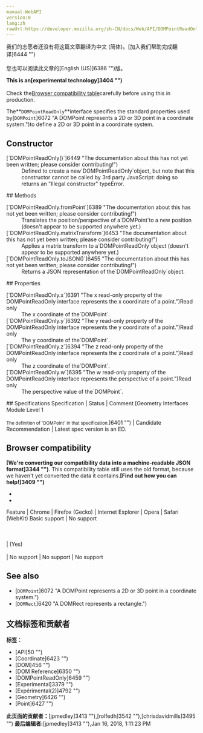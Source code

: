 ```yaml
---
manual:WebAPI
version:0
lang:zh
rawUrl:https://developer.mozilla.org/zh-CN/docs/Web/API/DOMPointReadOnly
---
```




<bdi>我们的志愿者还没有将这篇文章翻译为<bdi>中文 (简体)</bdi>。[加入我们帮助完成翻译]6444 "")<br></br>您也可以阅读此文章的[English (US)]6386 "")版。</bdi>






**This is an[experimental technology]3404 "")**<br></br>Check the[Browser compatibility table](%2647#Browser_compatibility "")carefully before using this in production.




The**`DOMPointReadOnly`**interface specifies the standard properties used by[`DOMPoint`]6072 "A DOMPoint represents a 2D or 3D point in a coordinate system.")to define a 2D or 3D point in a coordinate system.


## Constructor<a name="Constructor"></a>
<dl><dt>[`DOMPointReadOnly()`]6449 "The documentation about this has not yet been written; please consider contributing!")</dt><dd>Defined to create a new`DOMPointReadOnly`object, but note that this constructor cannot be called by 3rd party JavaScript: doing so returns an &quot;Illegal constructor&quot; typeError.</dd></dl>
## Methods<a name="Methods"></a>
<dl><dt>[`DOMPointReadOnly.fromPoint`]6389 "The documentation about this has not yet been written; please consider contributing!")</dt><dd>Translates the position/perspective of a`DOMPoint`to a new position (doesn&#39;t appear to be supported anywhere yet.)</dd><dt>[`DOMPointReadOnly.matrixTransform`]6453 "The documentation about this has not yet been written; please consider contributing!")</dt><dd>Applies a matrix transform to a`DOMPointReadOnly`object (doesn&#39;t appear to be supported anywhere yet.)</dd><dt>[`DOMPointReadOnly.toJSON()`]6455 "The documentation about this has not yet been written; please consider contributing!")</dt><dd>Returns a JSON representation of the`DOMPointReadOnly`object.</dd></dl>
## Properties<a name="Properties"></a>
<dl><dt>[`DOMPointReadOnly.x`]6391 "The x read-only property of the DOMPointReadOnly interface represents the x coordinate of a point.")Read only</dt><dd>The x coordinate of the`DOMPoint`.</dd><dt>[`DOMPointReadOnly.y`]6392 "The y read-only property of the DOMPointReadOnly interface represents the y coordinate of a point.")Read only</dt><dd>The y coordinate of the`DOMPoint`.</dd><dt>[`DOMPointReadOnly.z`]6394 "The z read-only property of the DOMPointReadOnly interface represents the z coordinate of a point.")Read only</dt><dd>The z coordinate of the`DOMPoint`.</dd><dt>[`DOMPointReadOnly.w`]6395 "The w read-only property of the DOMPointReadOnly interface represents the perspective of a point.")Read only</dt><dd>The perspective value of the`DOMPoint`.</dd></dl>
## Specifications<a name="Specification"></a>
Specification | Status | Comment 
[Geometry Interfaces Module Level 1<br></br><small>The definition of &#39;DOMPoint&#39; in that specification.</small>]6401 "") | Candidate Recommendation | Latest spec version is an ED. 


## Browser compatibility<a name="Browser_compatibility"></a>


**[We&#39;re converting our compatibility data into a machine-readable JSON format]3344 "")**. This compatibility table still uses the old format, because we haven&#39;t yet converted the data it contains.**[Find out how you can help!]3409 "")**


* 
* 
Feature | Chrome | Firefox (Gecko) | Internet Explorer | Opera | Safari (WebKit) 
Basic support | No support<br></br><br></br> | (Yes)<br></br> | No support | No support | No support 




## <a name="sect1"></a>

## See also<a name="See_also"></a>

* [`DOMPoint`]6072 "A DOMPoint represents a 2D or 3D point in a coordinate system.")
* [`DOMRect`]6420 "A DOMRect represents a rectangle.")



## 文档标签和贡献者
**标签：**
* [API]50 "")
* [Coordinate]6423 "")
* [DOM]456 "")
* [DOM Reference]6350 "")
* [DOMPointReadOnly]6459 "")
* [Experimental]3379 "")
* [Expérimental(2)]4792 "")
* [Geometry]6426 "")
* [Point]6427 "")

**此页面的贡献者：**[jpmedley]3413 ""),[rolfedh]3542 ""),[chrisdavidmills]3495 "")
**最后编辑者:**[jpmedley]3413 ""),<time>Jan 16, 2018, 1:11:23 PM</time>


